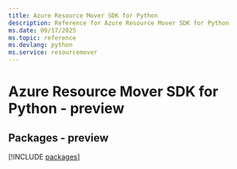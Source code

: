 ```yaml
---
title: Azure Resource Mover SDK for Python
description: Reference for Azure Resource Mover SDK for Python
ms.date: 09/17/2025
ms.topic: reference
ms.devlang: python
ms.service: resourcemover
---
```

# Azure Resource Mover SDK for Python - preview
## Packages - preview
[!INCLUDE [packages](resource-mover-index.md)]